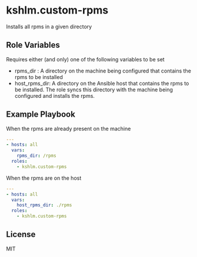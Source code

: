kshlm.custom-rpms
=========
Installs all rpms in a given directory


Role Variables
--------------

Requires either (and only) one of the following variables to be set

- rpms_dir : A directory on the machine being configured that contains the rpms to be installed
- host_rpms_dir: A directory on the Ansible host that contains the rpms to be installed. The role syncs this directory with the machine being configured and installs the rpms.


Example Playbook
----------------

When the rpms are already present on the machine

```yml
---
- hosts: all
  vars:
    rpms_dir: /rpms
  roles:
    - kshlm.custom-rpms
```

When the rpms are on the host
```yml
---
- hosts: all
  vars:
    host_rpms_dir: ./rpms
  roles:
    - kshlm.custom-rpms
```

License
-------

MIT
